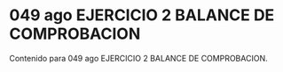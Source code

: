 # 049 ago  EJERCICIO 2 BALANCE DE COMPROBACION

Contenido para 049 ago  EJERCICIO 2 BALANCE DE COMPROBACION.